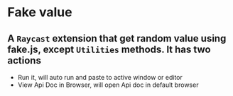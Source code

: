 # Fake value

## A `Raycast` extension that get random value using fake.js, except `Utilities` methods. It has two actions

- Run it, will auto run and paste to active window or editor
- View Api Doc in Browser, will open Api doc in default browser
